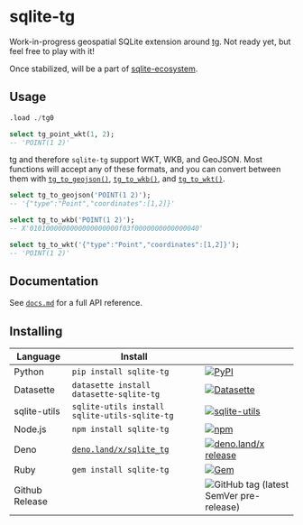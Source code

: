# sqlite-tg

Work-in-progress geospatial SQLite extension around [tg](https://github.com/tidwall/tg). Not ready yet, but feel free to play with it!

Once stabilized, will be a part of [sqlite-ecosystem](https://github.com/asg017/sqlite-ecosystem).

## Usage

```sql
.load ./tg0

select tg_point_wkt(1, 2);
-- 'POINT(1 2)'
```

tg and therefore `sqlite-tg` support WKT, WKB, and GeoJSON. Most functions will accept any of these formats, and you can convert between them with [`tg_to_geojson()`](./docs.md#tg_to_geojson), [`tg_to_wkb()`](./docs.md#tg_to_wkb), and [`tg_to_wkt()`](./docs.md#tg_to_wkt).

```sql
select tg_to_geojson('POINT(1 2)');
-- '{"type":"Point","coordinates":[1,2]}'

select tg_to_wkb('POINT(1 2)');
-- X'0101000000000000000000f03f0000000000000040'

select tg_to_wkt('{"type":"Point","coordinates":[1,2]}');
-- 'POINT(1 2)'
```

## Documentation

See [`docs.md`](./docs.md) for a full API reference.

## Installing

| Language       | Install                                                  |                                                                                                                                                                                                     |
| -------------- | -------------------------------------------------------- | --------------------------------------------------------------------------------------------------------------------------------------------------------------------------------------------------- |
| Python         | `pip install sqlite-tg`                                  | [![PyPI](https://img.shields.io/pypi/v/sqlite-tg.svg?color=blue&logo=python&logoColor=white)](https://pypi.org/project/sqlite-tg/)                                                                  |
| Datasette      | `datasette install datasette-sqlite-tg`                  | [![Datasette](https://img.shields.io/pypi/v/datasette-sqlite-tg.svg?color=B6B6D9&label=Datasette+plugin&logoColor=white&logo=python)](https://datasette.io/plugins/datasette-sqlite-tg)             |
| sqlite-utils   | `sqlite-utils install sqlite-utils-sqlite-tg`            | [![sqlite-utils](https://img.shields.io/pypi/v/sqlite-utils-sqlite-tg.svg?color=B6B6D9&label=sqlite-utils+plugin&logoColor=white&logo=python)](https://datasette.io/plugins/sqlite-utils-sqlite-tg) |
| Node.js        | `npm install sqlite-tg`                                  | [![npm](https://img.shields.io/npm/v/sqlite-tg.svg?color=green&logo=nodedotjs&logoColor=white)](https://www.npmjs.com/package/sqlite-tg)                                                            |
| Deno           | [`deno.land/x/sqlite_tg`](https://deno.land/x/sqlite_tg) | [![deno.land/x release](https://img.shields.io/github/v/release/asg017/sqlite-tg?color=fef8d2&include_prereleases&label=deno.land%2Fx&logo=deno)](https://deno.land/x/sqlite_tg)                    |
| Ruby           | `gem install sqlite-tg`                                  | [![Gem](https://img.shields.io/gem/v/sqlite-tg?color=red&logo=rubygems&logoColor=white)](https://rubygems.org/gems/sqlite-tg)                                                                       |
| Github Release |                                                          | ![GitHub tag (latest SemVer pre-release)](https://img.shields.io/github/v/tag/asg017/sqlite-tg?color=lightgrey&include_prereleases&label=Github+release&logo=github)                                |
